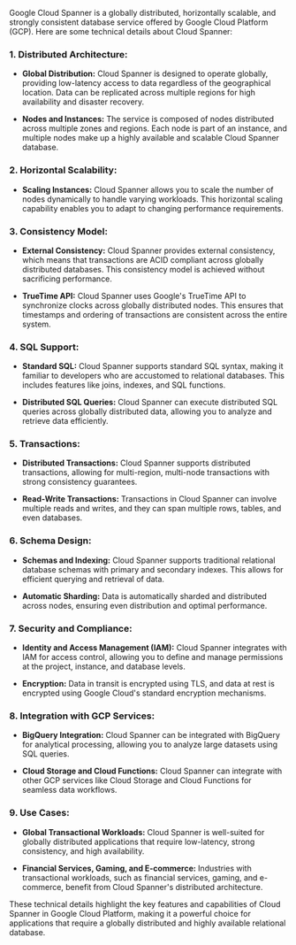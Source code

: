 Google Cloud Spanner is a globally distributed, horizontally scalable, and strongly consistent database service offered by Google Cloud Platform (GCP). Here are some technical details about Cloud Spanner:

### 1. **Distributed Architecture:**
   - **Global Distribution:** Cloud Spanner is designed to operate globally, providing low-latency access to data regardless of the geographical location. Data can be replicated across multiple regions for high availability and disaster recovery.

   - **Nodes and Instances:** The service is composed of nodes distributed across multiple zones and regions. Each node is part of an instance, and multiple nodes make up a highly available and scalable Cloud Spanner database.

### 2. **Horizontal Scalability:**
   - **Scaling Instances:** Cloud Spanner allows you to scale the number of nodes dynamically to handle varying workloads. This horizontal scaling capability enables you to adapt to changing performance requirements.

### 3. **Consistency Model:**
   - **External Consistency:** Cloud Spanner provides external consistency, which means that transactions are ACID compliant across globally distributed databases. This consistency model is achieved without sacrificing performance.

   - **TrueTime API:** Cloud Spanner uses Google's TrueTime API to synchronize clocks across globally distributed nodes. This ensures that timestamps and ordering of transactions are consistent across the entire system.

### 4. **SQL Support:**
   - **Standard SQL:** Cloud Spanner supports standard SQL syntax, making it familiar to developers who are accustomed to relational databases. This includes features like joins, indexes, and SQL functions.

   - **Distributed SQL Queries:** Cloud Spanner can execute distributed SQL queries across globally distributed data, allowing you to analyze and retrieve data efficiently.

### 5. **Transactions:**
   - **Distributed Transactions:** Cloud Spanner supports distributed transactions, allowing for multi-region, multi-node transactions with strong consistency guarantees.

   - **Read-Write Transactions:** Transactions in Cloud Spanner can involve multiple reads and writes, and they can span multiple rows, tables, and even databases.

### 6. **Schema Design:**
   - **Schemas and Indexing:** Cloud Spanner supports traditional relational database schemas with primary and secondary indexes. This allows for efficient querying and retrieval of data.

   - **Automatic Sharding:** Data is automatically sharded and distributed across nodes, ensuring even distribution and optimal performance.

### 7. **Security and Compliance:**
   - **Identity and Access Management (IAM):** Cloud Spanner integrates with IAM for access control, allowing you to define and manage permissions at the project, instance, and database levels.

   - **Encryption:** Data in transit is encrypted using TLS, and data at rest is encrypted using Google Cloud's standard encryption mechanisms.

### 8. **Integration with GCP Services:**
   - **BigQuery Integration:** Cloud Spanner can be integrated with BigQuery for analytical processing, allowing you to analyze large datasets using SQL queries.

   - **Cloud Storage and Cloud Functions:** Cloud Spanner can integrate with other GCP services like Cloud Storage and Cloud Functions for seamless data workflows.

### 9. **Use Cases:**
   - **Global Transactional Workloads:** Cloud Spanner is well-suited for globally distributed applications that require low-latency, strong consistency, and high availability.

   - **Financial Services, Gaming, and E-commerce:** Industries with transactional workloads, such as financial services, gaming, and e-commerce, benefit from Cloud Spanner's distributed architecture.

These technical details highlight the key features and capabilities of Cloud Spanner in Google Cloud Platform, making it a powerful choice for applications that require a globally distributed and highly available relational database.
